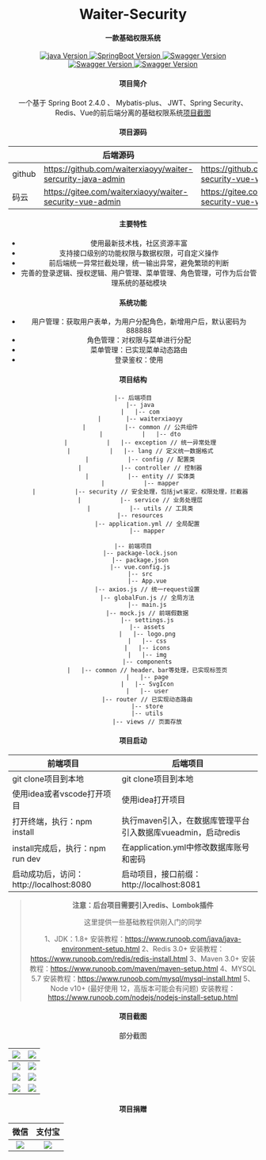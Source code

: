 <div align="center">
<br/>
  <h1 align="center">
    Waiter-Security
  </h1>
  <h4 align="center">
    一款基础权限系统
  </h4> 




<p align="center">
    <a href="#">
        <img src="https://img.shields.io/badge/java-1.8-green.svg" alt="java Version">
    </a>
    <a href="#">
        <img src="https://img.shields.io/badge/SpringBoot-2.4.0-red.svg" alt="SpringBoot Version">
    </a>
    <a href="#">
        <img src="https://img.shields.io/badge/Mybatis Plus-3.4.1-blue.svg" alt="Swagger Version">
    </a> 
    <a href="#">
        <img src="https://img.shields.io/badge/hutool-5.3.3-orange.svg" alt="Swagger Version">
    </a> 
     <a href="#">
        <img src="https://img.shields.io/badge/kaptcha-0.0.9-blueviolet.svg" alt="Swagger Version">
    </a> 
</p>




#### 项目简介

一个基于 Spring Boot 2.4.0 、 Mybatis-plus、 JWT、Spring Security、Redis、Vue的前后端分离的基础权限系统[项目截图](#jump)



#### 项目源码

|        | 后端源码                                                    | 前端源码                                                |
| ------ | ----------------------------------------------------------- | ------------------------------------------------------- |
| github | https://github.com/waiterxiaoyy/waiter-sercurity-java-admin | https://github.com/waiterxiaoyy/waiter-security-vue-web |
| 码云   | https://gitee.com/waiterxiaoyy/waiter-security-vue-admin    | https://gitee.com/waiterxiaoyy/waiter-security-vue-web  |

#### 主要特性

- 使用最新技术栈，社区资源丰富
- 支持接口级别的功能权限与数据权限，可自定义操作
- 前后端统一异常拦截处理，统一输出异常，避免繁琐的判断
- 完善的登录逻辑、授权逻辑、用户管理、菜单管理、角色管理，可作为后台管理系统的基础模块

####  系统功能

- 用户管理：获取用户表单，为用户分配角色，新增用户后，默认密码为888888
- 角色管理：对权限与菜单进行分配
- 菜单管理：已实现菜单动态路由
- 登录鉴权：使用

#### 项目结构

```
|-- 后端项目
    |-- java
    |   |-- com
    |       |-- waiterxiaoyy
    |           |-- common // 公共组件
    |           |   |-- dto
    |           |   |-- exception // 统一异常处理
    |           |   |-- lang // 定义统一数据格式
    |           |-- config // 配置类
    |           |-- controller // 控制器
    |           |-- entity // 实体类
    |           |-- mapper
    |           |-- security // 安全处理，包括jwt鉴定，权限处理，拦截器
    |           |-- service // 业务处理层
    |           |-- utils // 工具类
    |-- resources
        |-- application.yml // 全局配置
        |-- mapper
```

```
|-- 前端项目
    |-- package-lock.json
    |-- package.json
    |-- vue.config.js
    |-- src
        |-- App.vue
        |-- axios.js // 统一request设置
        |-- globalFun.js // 全局方法
        |-- main.js
        |-- mock.js // 前端假数据
        |-- settings.js
        |-- assets
        |   |-- logo.png
        |   |-- css
        |   |-- icons
        |   |-- img
        |-- components
        |   |-- common // header、bar等处理，已实现标签页
        |   |-- page
        |   |-- SvgIcon
        |   |-- user
        |-- router // 已实现动态路由
        |-- store
        |-- utils
        |-- views // 页面存放
```



#### 项目启动

| 前端项目                                | 后端项目                                                     |
| --------------------------------------- | ------------------------------------------------------------ |
| git clone项目到本地                     | git clone项目到本地                                          |
| 使用idea或者vscode打开项目              | 使用idea打开项目                                             |
| 打开终端，执行：npm install             | 执行maven引入，在数据库管理平台引入数据库vueadmin，启动redis |
| install完成后，执行：npm run dev        | 在application.yml中修改数据库账号和密码                      |
| 启动成功后，访问：http://localhost:8080 | 启动项目，接口前缀：http://localhost:8081                    |

> **注意：后台项目需要引入redis、Lombok插件**
>
> 
>
> 这里提供一些基础教程供刚入门的同学
>
> 1、JDK：1.8+ 
> 安装教程：https://www.runoob.com/java/java-environment-setup.html
> 2、Redis 3.0+
> 安装教程：https://www.runoob.com/redis/redis-install.html
> 3、Maven 3.0+
> 安装教程：https://www.runoob.com/maven/maven-setup.html
> 4、MYSQL 5.7
> 安装教程：https://www.runoob.com/mysql/mysql-install.html
> 5、Node v10+ (最好使用 12，高版本可能会有问题)
> 安装教程：https://www.runoob.com/nodejs/nodejs-install-setup.html



#### 项目截图

<span id="jump">部分截图</span>

| ![](https://blog20211013.oss-cn-shenzhen.aliyuncs.com/blog/picture-waiter-admin/login.jpg?versionId=CAEQMxiBgMCllqPx8xciIDNkODM2NjcwMjgzNzRjZTQ5MGRhMGZkOTczYzQ4YTkz) | ![](https://blog20211013.oss-cn-shenzhen.aliyuncs.com/blog/picture-waiter-admin/dashborad.jpg?versionId=CAEQMxiBgIDElaPx8xciIDZkMDk5MTQ3Mzk3YzQwNzViOWFjOTg4MzgwMDhlMTQ1) |
| ------------------------------------------------------------ | ------------------------------------------------------------ |
| ![](https://blog20211013.oss-cn-shenzhen.aliyuncs.com/blog/picture-waiter-admin/user1.jpg?versionId=CAEQMxiBgMCdlKPx8xciIDVmYzcyNWMxZWNjMjQzMTlhMGM3MDczZTU3MjYxODRk) | ![](https://blog20211013.oss-cn-shenzhen.aliyuncs.com/blog/picture-waiter-admin/user2.jpg?versionId=CAEQMxiBgMCsk6Px8xciIDE5NzU4Y2E4ZGVlYzRhZGM4ZTM3ODc3NWI5MmFhZjJk) |
| ![](https://blog20211013.oss-cn-shenzhen.aliyuncs.com/blog/picture-waiter-admin/role.jpg?versionId=CAEQMxiBgMDClKPx8xciIDdmNjA2NDQyMjMzMDQ0MTBiNThlNzlhNWNkNzc5MzUw) | ![](https://blog20211013.oss-cn-shenzhen.aliyuncs.com/blog/picture-waiter-admin/role1.jpg?versionId=CAEQMxiBgIDVk6Px8xciIGM3MjMwMjE3ZGJkNDQ5MGE5NmExMzMxYWZjZGRkMDg5) |
| ![](https://blog20211013.oss-cn-shenzhen.aliyuncs.com/blog/picture-waiter-admin/menu.jpg?versionId=CAEQMxiBgMC4laPx8xciIDk0MzM2MmMzYzA2NTRiNzZhOGQxZmJmYWQxMjQxNWVh) | ![](https://blog20211013.oss-cn-shenzhen.aliyuncs.com/blog/picture-waiter-admin/menu2.jpg?versionId=CAEQMxiBgMD8lKPx8xciIDlhNDA2MzU1YWQ3NDQzYWE4NmM3NzY2MTU4NTFiZmE2) |



#### 项目捐赠

|                             微信                             |                            支付宝                            |
| :----------------------------------------------------------: | :----------------------------------------------------------: |
| ![](https://blog20211013.oss-cn-shenzhen.aliyuncs.com/blog/wechatpay.png?versionId=CAEQMxiBgMDgnq_x8xciIGYwYmZhMmM0N2U0ZTRjYzBiMmJhNzhjMzJlYThiMDQ3) | ![](https://blog20211013.oss-cn-shenzhen.aliyuncs.com/blog/alipay.jpg?versionId=CAEQMxiBgIC5nq_x8xciIGZjY2ExOWE4N2E0NDRmYmZhMTI5ZmVhZDQ2ZGNiMDgx) |

